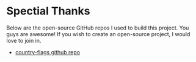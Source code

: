 # Spectial Thanks
Below are the open-source GitHub repos I used to build this project. You guys are awesome! If you wish to create an open-source project, I would love to join in.

- [country-flags github repo](https://github.com/hampusborgos/country-flags)
